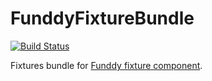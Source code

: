 FunddyFixtureBundle
===================

[![Build Status](https://secure.travis-ci.org/funddy/fixture-bundle.png?branch=master)](http://travis-ci.org/funddy/fixture-bundle)

Fixtures bundle for [Funddy fixture component].

  [Funddy fixture component]:  https://github.com/funddy/fixture
